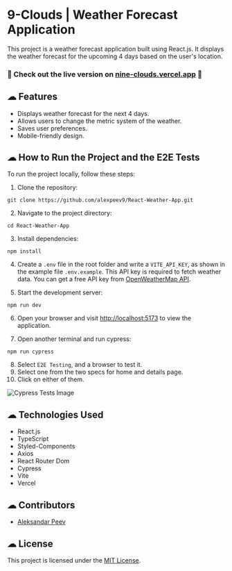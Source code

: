 # 9-Clouds | Weather Forecast Application

This project is a weather forecast application built using React.js. It displays the weather forecast for the upcoming 4 days based on the user's location.

### 🚨 Check out the live version on [nine-clouds.vercel.app](https://nine-clouds.vercel.app) 🚨

## ☁︎ Features

- Displays weather forecast for the next 4 days.
- Allows users to change the metric system of the weather.
- Saves user preferences.
- Mobile-friendly design.

## ☁︎ How to Run the Project and the E2E Tests

To run the project locally, follow these steps:

1. Clone the repository:

```
git clone https://github.com/alexpeev9/React-Weather-App.git
```

2. Navigate to the project directory:

```
cd React-Weather-App
```

3. Install dependencies:

```
npm install
```

4. Create a `.env` file in the root folder and write a `VITE_API_KEY`, as shown in the example file `.env.example`. This API key is required to fetch weather data. You can get a free API key from [OpenWeatherMap API](https://openweathermap.org/forecast5).

5. Start the development server:

```
npm run dev
```

6. Open your browser and visit [http://localhost:5173](http://localhost:5173) to view the application.

7. Open another terminal and run cypress:

```
npm run cypress
```

8. Select `E2E Testing`, and a browser to test it.
9. Select one from the two specs for home and details page.
10. Click on either of them.

![Cypress Tests Image](https://i.imgur.com/5h4eJ9U.png)

## ☁︎ Technologies Used

- React.js
- TypeScript
- Styled-Components
- Axios
- React Router Dom
- Cypress
- Vite
- Vercel

## ☁︎ Contributors

- [Aleksandar Peev](https://github.com/alexpeev9)

## ☁︎ License

This project is licensed under the [MIT License](LICENSE).
